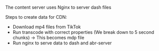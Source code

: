 The content server uses Nginx to server dash files

Steps to create data for CDN:
- Download mp4 files from TikTok
- Run transcode with correct properties (We break down to 5 second chunks) -> This becomes mdp file
- Run nginx to serve data to dash and abr-server